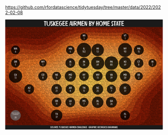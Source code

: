 https://github.com/rfordatascience/tidytuesday/tree/master/data/2022/2022-02-08

![](plots/airmen.png)

